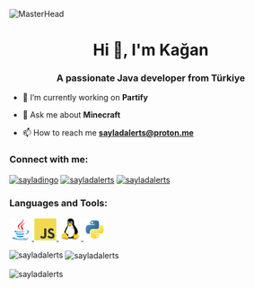   ![MasterHead](https://media.discordapp.net/attachments/1383408686243774566/1383821322668212224/31AC2028-02CA-41B7-BE84-377898242C7F.png?ex=68502f89&is=684ede09&hm=891dc560af8d846c899c56a40351ec79eb56baa8f65e692fde2f7bd8e6ebd2d1&=&format=webp&quality=lossless&width=895&height=531)

<h1 align="center">Hi 👋, I'm Kağan</h1>
<h3 align="center">A passionate Java developer from Türkiye</h3>

- 🔭 I’m currently working on **Partify**

- 💬 Ask me about **Minecraft**

- 📫 How to reach me **sayladalerts@proton.me**

<h3 align="left">Connect with me:</h3>
<p align="left">
<a href="https://instagram.com/sayladingo" target="blank"><img align="center" src="https://raw.githubusercontent.com/rahuldkjain/github-profile-readme-generator/master/src/images/icons/Social/instagram.svg" alt="sayladingo" height="30" width="40" /></a>
<a href="https://www.youtube.com/c/sayladalerts" target="blank"><img align="center" src="https://raw.githubusercontent.com/rahuldkjain/github-profile-readme-generator/master/src/images/icons/Social/youtube.svg" alt="sayladalerts" height="30" width="40" /></a>
<a href="https://discord.gg/sayladalerts" target="blank"><img align="center" src="https://raw.githubusercontent.com/rahuldkjain/github-profile-readme-generator/master/src/images/icons/Social/discord.svg" alt="sayladalerts" height="30" width="40" /></a>
</p>

<h3 align="left">Languages and Tools:</h3>
<p align="left"> <a href="https://www.java.com" target="_blank" rel="noreferrer"> <img src="https://raw.githubusercontent.com/devicons/devicon/master/icons/java/java-original.svg" alt="java" width="40" height="40"/> </a> <a href="https://developer.mozilla.org/en-US/docs/Web/JavaScript" target="_blank" rel="noreferrer"> <img src="https://raw.githubusercontent.com/devicons/devicon/master/icons/javascript/javascript-original.svg" alt="javascript" width="40" height="40"/> </a> <a href="https://www.linux.org/" target="_blank" rel="noreferrer"> <img src="https://raw.githubusercontent.com/devicons/devicon/master/icons/linux/linux-original.svg" alt="linux" width="40" height="40"/> </a> <a href="https://www.python.org" target="_blank" rel="noreferrer"> <img src="https://raw.githubusercontent.com/devicons/devicon/master/icons/python/python-original.svg" alt="python" width="40" height="40"/> </a> </p>

<p><img align="left" src="https://github-readme-stats.vercel.app/api/top-langs?username=sayladalerts&show_icons=true&locale=en&layout=compact" alt="sayladalerts" /></p>

<p>&nbsp;<img align="center" src="https://github-readme-stats.vercel.app/api?username=sayladalerts&show_icons=true&locale=en" alt="sayladalerts" /></p>

<p><img align="center" src="https://github-readme-streak-stats.herokuapp.com/?user=sayladalerts&" alt="sayladalerts" /></p>

